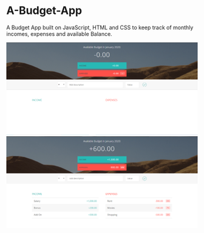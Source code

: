 # A-Budget-App

A Budget App built on JavaScript, HTML and CSS to keep track of monthly incomes, expenses and available Balance.

![](images/p1.PNG)
![](images/p2.PNG)